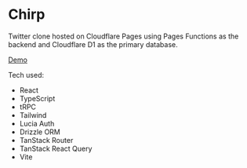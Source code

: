 # Chirp

Twitter clone hosted on Cloudflare Pages using Pages Functions as the backend and Cloudflare D1 as the primary database.

[Demo](https://cf-react-2k0.pages.dev/)

Tech used:
 - React
 - TypeScript
 - tRPC
 - Tailwind
 - Lucia Auth
 - Drizzle ORM
 - TanStack Router
 - TanStack React Query
 - Vite
